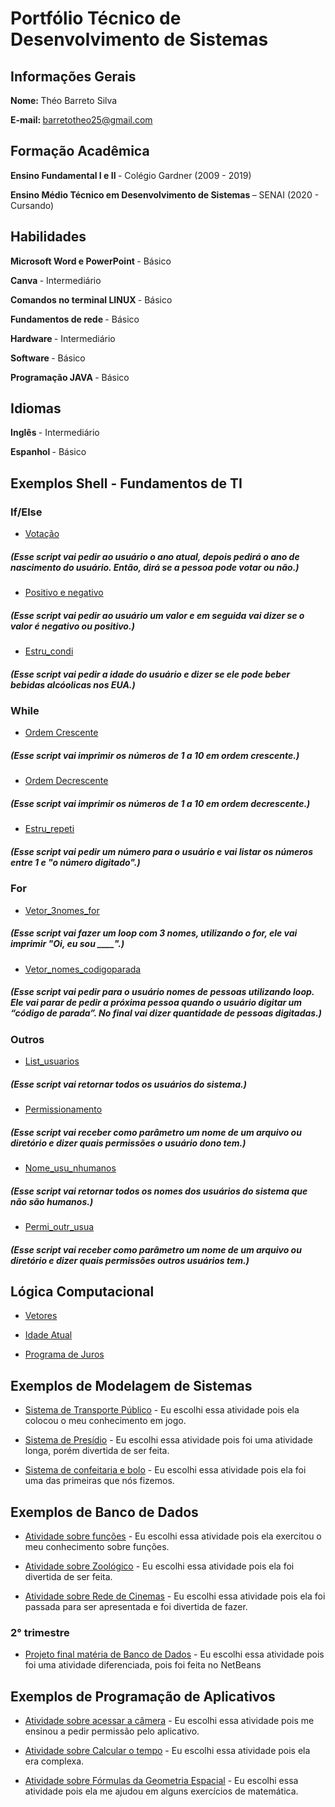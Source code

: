 # Portfólio Técnico de Desenvolvimento de Sistemas
## <b> Informações Gerais </b>
<b> Nome: </b> Théo Barreto Silva 

<b> E-mail: </b> barretotheo25@gmail.com

## <b> Formação Acadêmica </b>

<b> Ensino Fundamental I e II </B> - Colégio Gardner (2009 - 2019)

<b> Ensino Médio Técnico em Desenvolvimento de Sistemas </B> – SENAI (2020 - Cursando)

## <b> Habilidades </b>

<B> Microsoft Word e PowerPoint </B> - Básico

<B> Canva </B> - Intermediário

<B> Comandos no terminal LINUX </B> - Básico

<B> Fundamentos de rede </B> - Básico

<B> Hardware </B> - Intermediário

<B> Software </B> - Básico

<B> Programação JAVA </B> - Básico

## <b> Idiomas </b>

<b> Inglês </b> - Intermediário

<b> Espanhol </b> - Básico

## <b> Exemplos Shell - Fundamentos de TI </b>

### If/Else

* [Votação](https://github.com/barretotheo25/Portfolio-Tecnico-2B/blob/main/FundamentosTI/exemplos/vota%C3%A7%C3%A3o.sh)
##### (Esse script vai pedir ao usuário o ano atual, depois pedirá o ano de nascimento do usuário. Então, dirá se a pessoa pode votar ou não.)

* [Positivo e negativo](https://github.com/barretotheo25/Portfolio-Tecnico-2B/blob/main/FundamentosTI/exemplos/positivo_negativo.sh)
##### (Esse script vai pedir ao usuário um valor e em seguida vai dizer se o valor é negativo ou positivo.)

* [Estru_condi](https://github.com/barretotheo25/Portfolio-Tecnico-2B/blob/main/FundamentosTI/exemplos/estru_condi.sh)
##### (Esse script vai pedir a idade do usuário e dizer se ele pode beber bebidas alcóolicas nos EUA.)

### While

* [Ordem Crescente](https://github.com/barretotheo25/Portfolio-Tecnico-2B/blob/main/FundamentosTI/exemplos/ordem_crescente.sh)
##### (Esse script vai imprimir os números de 1 a 10 em ordem crescente.)

* [Ordem Decrescente](https://github.com/barretotheo25/Portfolio-Tecnico-2B/blob/main/FundamentosTI/exemplos/ordem_decrescente.sh)
##### (Esse script vai imprimir os números de 1 a 10 em ordem decrescente.)

* [Estru_repeti](https://github.com/barretotheo25/Portfolio-Tecnico-2B/blob/main/FundamentosTI/exemplos/estru_repeti.sh)
##### (Esse script vai pedir um número para o usuário e vai listar os números entre 1 e "o número digitado".)

### For

* [Vetor_3nomes_for](https://github.com/barretotheo25/Portfolio-Tecnico-2B/blob/main/FundamentosTI/exemplos/vetor_3nomes_for.sh)
##### (Esse script vai fazer um loop com 3 nomes, utilizando o for, ele vai imprimir "Oi, eu sou ____".)

* [Vetor_nomes_codigoparada](https://github.com/barretotheo25/Portfolio-Tecnico-2B/blob/main/FundamentosTI/exemplos/vetor_nomes_codigoparada.sh)
##### (Esse script vai pedir para o usuário nomes de pessoas utilizando loop. Ele vai parar de pedir a próxima pessoa quando o usuário digitar um “código de parada”. No final vai dizer quantidade de pessoas digitadas.)

### Outros

* [List_usuarios](https://github.com/barretotheo25/Portfolio-Tecnico-2B/blob/main/FundamentosTI/exemplos/list_usuarios.sh)
##### (Esse script vai retornar todos os usuários do sistema.)

* [Permissionamento](https://github.com/barretotheo25/Portfolio-Tecnico-2B/blob/main/FundamentosTI/exemplos/permissionamento.sh)
##### (Esse script vai receber como parâmetro um nome de um arquivo ou diretório e dizer quais permissões o usuário dono tem.)

* [Nome_usu_nhumanos](https://github.com/barretotheo25/Portfolio-Tecnico-2B/blob/main/FundamentosTI/avaliacao_pratica/nome_usu_nhumanos.sh)
##### (Esse script vai retornar todos os nomes dos usuários do sistema que não são humanos.)

* [Permi_outr_usua](https://github.com/barretotheo25/Portfolio-Tecnico-2B/blob/main/FundamentosTI/avaliacao_pratica/permi_outr_usua.sh)
##### (Esse script vai receber como parâmetro um nome de um arquivo ou diretório e dizer quais permissões outros usuários tem.)

## <b> Lógica Computacional </b>

* [Vetores](https://github.com/barretotheo25/Portfolio-Tecnico-2B/blob/main/LogicaComputacional/exemplos/Vetores.java)

* [Idade Atual](https://github.com/barretotheo25/Portfolio-Tecnico-2B/blob/main/LogicaComputacional/exemplos/Idade_atual.java)

* [Programa de Juros](https://github.com/barretotheo25/Portfolio-Tecnico-2B/blob/main/LogicaComputacional/exemplos/Programa_juros.java)

## <b> Exemplos de Modelagem de Sistemas </b>

* [Sistema de Transporte Público](https://github.com/barretotheo25/Portfolio-Tecnico/tree/main/Modelagem_De_Sistemas/Sistema_De_Transporte) - Eu escolhi essa atividade pois ela colocou o meu conhecimento em jogo.

* [Sistema de Presídio](https://github.com/barretotheo25/Portfolio-Tecnico/tree/main/Modelagem_De_Sistemas/Presidio) - Eu escolhi essa atividade pois foi uma atividade longa, porém divertida de ser feita.

* [Sistema de confeitaria e bolo](https://github.com/barretotheo25/Portfolio-Tecnico/tree/main/Modelagem_De_Sistemas/Confeitaria-Bolo.java) - Eu escolhi essa atividade pois ela foi uma das primeiras que nós fizemos.

## <b> Exemplos de Banco de Dados </b>

* [Atividade sobre funções](https://github.com/barretotheo25/Portfolio-Tecnico/blob/main/Banco_de_Dados/Atividade_Funcoes.sql) - Eu escolhi essa atividade pois ela exercitou o meu conhecimento sobre funções.

* [Atividade sobre Zoológico](https://github.com/barretotheo25/Portfolio-Tecnico/blob/main/Banco_de_Dados/Exercicio_Zoologico.sql) - Eu escolhi essa atividade pois ela foi divertida de ser feita.

* [Atividade sobre Rede de Cinemas](https://github.com/barretotheo25/Portfolio-Tecnico/blob/main/Banco_de_Dados/Rede_Cinemas.sql) - Eu escolhi essa atividade pois ela foi passada para ser apresentada e foi divertida de fazer.

### 2° trimestre

* [Projeto final matéria de Banco de Dados](https://github.com/barretotheo25/Portfolio-Tecnico/blob/main/Banco_de_Dados/EstoCar) - Eu escolhi essa atividade pois foi uma atividade diferenciada, pois foi feita no NetBeans

## <b> Exemplos de Programação de Aplicativos </b>

* [Atividade sobre acessar a câmera](https://github.com/barretotheo25/Portfolio-Tecnico/tree/main/Programa%C3%A7%C3%A3o_de_Aplicativos/Acesso_Camera) - Eu escolhi essa atividade pois me ensinou a pedir permissão pelo aplicativo.

* [Atividade sobre Calcular o tempo](https://github.com/barretotheo25/Portfolio-Tecnico/tree/main/Programa%C3%A7%C3%A3o_de_Aplicativos/CalculadoraTempo) - Eu escolhi essa atividade pois ela era complexa.

* [Atividade sobre Fórmulas da Geometria Espacial](https://github.com/barretotheo25/Portfolio-Tecnico/tree/main/Programa%C3%A7%C3%A3o_de_Aplicativos/GeometriaEspacial) - Eu escolhi essa atividade pois ela me ajudou em alguns exercícios de matemática.
